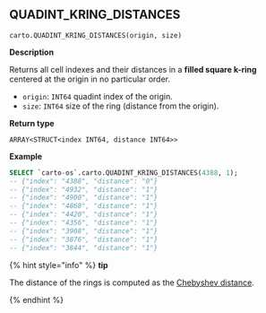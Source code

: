 ## QUADINT_KRING_DISTANCES

```sql:signature
carto.QUADINT_KRING_DISTANCES(origin, size)
```

**Description**

Returns all cell indexes and their distances in a **filled square k-ring** centered at the origin in no particular order.

* `origin`: `INT64` quadint index of the origin.
* `size`: `INT64` size of the ring (distance from the origin).

**Return type**

`ARRAY<STRUCT<index INT64, distance INT64>>`


**Example**


```sql
SELECT `carto-os`.carto.QUADINT_KRING_DISTANCES(4388, 1);
-- {"index": "4388", "distance": "0"}
-- {"index": "4932", "distance": "1"}
-- {"index": "4900", "distance": "1"}
-- {"index": "4868", "distance": "1"}
-- {"index": "4420", "distance": "1"}
-- {"index": "4356", "distance": "1"}
-- {"index": "3908", "distance": "1"}
-- {"index": "3876", "distance": "1"}
-- {"index": "3844", "distance": "1"}
```

{% hint style="info" %}
**tip**

The distance of the rings is computed as the [Chebyshev distance](https://en.wikipedia.org/wiki/Chebyshev_distance).

{% endhint %}